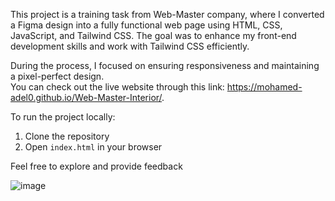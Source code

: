 This project is a training task from Web-Master company, where I converted a Figma design into a fully functional web page using HTML, CSS, JavaScript, and Tailwind CSS. The goal was to enhance my front-end development skills and work with Tailwind CSS efficiently. 

During the process, I focused on ensuring responsiveness and maintaining a pixel-perfect design.  
You can check out the live website through this link: https://mohamed-adel0.github.io/Web-Master-Interior/.  

To run the project locally:  
1. Clone the repository  
2. Open `index.html` in your browser  

Feel free to explore and provide feedback 


![image](https://github.com/user-attachments/assets/33786687-e78f-4874-9c12-20ea38ab9906)
